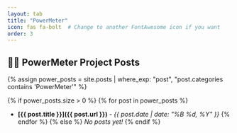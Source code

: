 ```yaml
---
layout: tab
title: "PowerMeter"
icon: fas fa-bolt  # Change to another FontAwesome icon if you want
order: 3
---
```


## 🚴‍♂️ PowerMeter Project Posts

{% assign power_posts = site.posts | where_exp: "post", "post.categories contains 'PowerMeter'" %}

{% if power_posts.size > 0 %}
  {% for post in power_posts %}
  - **[{{ post.title }}]({{ post.url }})** - *{{ post.date | date: "%B %d, %Y" }}*
  {% endfor %}
{% else %}
  *No posts yet!*
{% endif %}